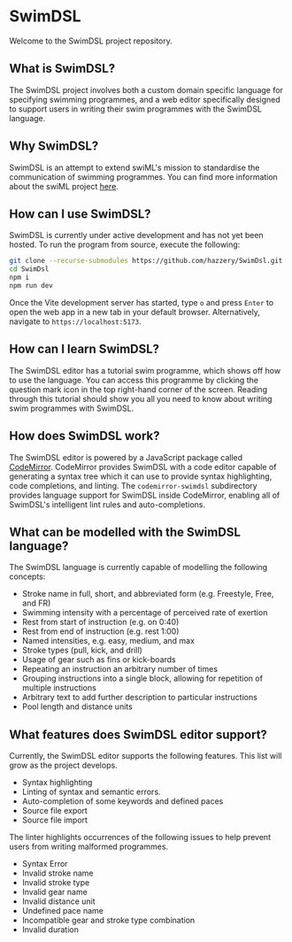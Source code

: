 # SwimDSL

Welcome to the SwimDSL project repository.

## What is SwimDSL?

The SwimDSL project involves both a custom domain specific language for
specifying swimming programmes, and a web editor specifically designed to
support users in writing their swim programmes with the SwimDSL language.

## Why SwimDSL?

SwimDSL is an attempt to extend swiML's mission to standardise the
communication of swimming programmes. You can find more information about the
swiML project [here](https://www.swiml.org).

## How can I use SwimDSL?

SwimDSL is currently under active development and has not yet been hosted. To
run the program from source, execute the following:

```bash
git clone --recurse-submodules https://github.com/hazzery/SwimDsl.git
cd SwimDsl
npm i
npm run dev
```

Once the Vite development server has started, type `o` and press `Enter` to
open the web app in a new tab in your default browser. Alternatively,
navigate to `https://localhost:5173`.

## How can I learn SwimDSL?

The SwimDSL editor has a tutorial swim programme, which shows off how to use
the language. You can access this programme by clicking the question mark icon
in the top right-hand corner of the screen. Reading through this tutorial
should show you all you need to know about writing swim programmes with
SwimDSL.

## How does SwimDSL work?

The SwimDSL editor is powered by a JavaScript package called
[CodeMirror](https://codemirror.net/). CodeMirror provides SwimDSL with a code
editor capable of generating a syntax tree which it can use to provide syntax
highlighting, code completions, and linting. The `codemirror-swimdsl`
subdirectory provides language support for SwimDSL inside CodeMirror,
enabling all of SwimDSL's intelligent lint rules and auto-completions.

## What can be modelled with the SwimDSL language?

The SwimDSL language is currently capable of modelling the following concepts:

- Stroke name in full, short, and abbreviated form (e.g. Freestyle, Free, and
  FR)
- Swimming intensity with a percentage of perceived rate of exertion
- Rest from start of instruction (e.g. on 0:40)
- Rest from end of instruction (e.g. rest 1:00)
- Named intensities, e.g. easy, medium, and max
- Stroke types (pull, kick, and drill)
- Usage of gear such as fins or kick-boards
- Repeating an instruction an arbitrary number of times
- Grouping instructions into a single block, allowing for repetition of
  multiple instructions
- Arbitrary text to add further description to particular instructions
- Pool length and distance units

## What features does SwimDSL editor support?

Currently, the SwimDSL editor supports the following features. This list will
grow as the project develops.

- Syntax highlighting
- Linting of syntax and semantic errors.
- Auto-completion of some keywords and defined paces
- Source file export
- Source file import

The linter highlights occurrences of the following issues to help prevent users
from writing malformed programmes.

- Syntax Error
- Invalid stroke name
- Invalid stroke type
- Invalid gear name
- Invalid distance unit
- Undefined pace name
- Incompatible gear and stroke type combination
- Invalid duration
